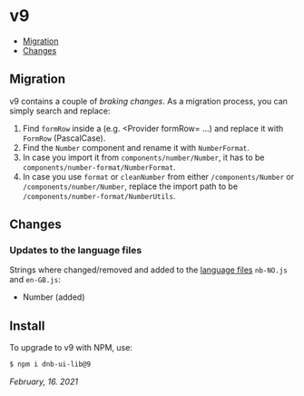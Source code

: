 # v9

- [Migration](#migration)
- [Changes](#changes)

## Migration

v9 contains a couple of _braking changes_. As a migration process, you can simply search and replace:

1. Find `formRow` inside a (e.g. <Provider formRow= ...) and replace it with `FormRow` (PascalCase).
1. Find the `Number` component and rename it with `NumberFormat`.
1. In case you import it from `components/number/Number`, it has to be `components/number-format/NumberFormat`.
1. In case you use `format` or `cleanNumber` from either `/components/Number` or `/components/number/Number`, replace the import path to be `/components/number-format/NumberUtils`.

## Changes

### Updates to the language files

Strings where changed/removed and added to the [language files](/uilib/usage/customisation/localization) `nb-NO.js` and `en-GB.js`:

- Number (added)

## Install

To upgrade to v9 with NPM, use:

```bash
$ npm i dnb-ui-lib@9
```

_February, 16. 2021_
